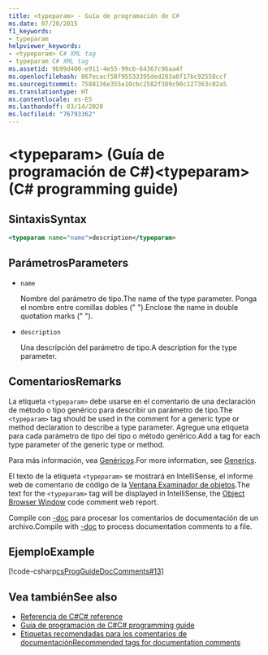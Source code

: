 ```yaml
---
title: <typeparam> - Guía de programación de C#
ms.date: 07/20/2015
f1_keywords:
- typeparam
helpviewer_keywords:
- <typeparam> C# XML tag
- typeparam C# XML tag
ms.assetid: 9b99d400-e911-4e55-99c6-64367c96aa4f
ms.openlocfilehash: 867ecacf58f95533395ded203a8f17bc92558ccf
ms.sourcegitcommit: 7588136e355e10cbc2582f389c90c127363c02a5
ms.translationtype: HT
ms.contentlocale: es-ES
ms.lasthandoff: 03/14/2020
ms.locfileid: "76793362"
---
```

# <a name="typeparam-c-programming-guide"></a><span data-ttu-id="a4474-102">\<typeparam> (Guía de programación de C#)</span><span class="sxs-lookup"><span data-stu-id="a4474-102">\<typeparam> (C# programming guide)</span></span>

## <a name="syntax"></a><span data-ttu-id="a4474-103">Sintaxis</span><span class="sxs-lookup"><span data-stu-id="a4474-103">Syntax</span></span>

```xml
<typeparam name="name">description</typeparam>
```

## <a name="parameters"></a><span data-ttu-id="a4474-104">Parámetros</span><span class="sxs-lookup"><span data-stu-id="a4474-104">Parameters</span></span>

- `name`

  <span data-ttu-id="a4474-105">Nombre del parámetro de tipo.</span><span class="sxs-lookup"><span data-stu-id="a4474-105">The name of the type parameter.</span></span> <span data-ttu-id="a4474-106">Ponga el nombre entre comillas dobles (" ").</span><span class="sxs-lookup"><span data-stu-id="a4474-106">Enclose the name in double quotation marks (" ").</span></span>

- `description`

  <span data-ttu-id="a4474-107">Una descripción del parámetro de tipo.</span><span class="sxs-lookup"><span data-stu-id="a4474-107">A description for the type parameter.</span></span>

## <a name="remarks"></a><span data-ttu-id="a4474-108">Comentarios</span><span class="sxs-lookup"><span data-stu-id="a4474-108">Remarks</span></span>

<span data-ttu-id="a4474-109">La etiqueta `<typeparam>` debe usarse en el comentario de una declaración de método o tipo genérico para describir un parámetro de tipo.</span><span class="sxs-lookup"><span data-stu-id="a4474-109">The `<typeparam>` tag should be used in the comment for a generic type or method declaration to describe a type parameter.</span></span> <span data-ttu-id="a4474-110">Agregue una etiqueta para cada parámetro de tipo del tipo o método genérico.</span><span class="sxs-lookup"><span data-stu-id="a4474-110">Add a tag for each type parameter of the generic type or method.</span></span>

<span data-ttu-id="a4474-111">Para más información, vea [Genéricos](../generics/index.md).</span><span class="sxs-lookup"><span data-stu-id="a4474-111">For more information, see [Generics](../generics/index.md).</span></span>

<span data-ttu-id="a4474-112">El texto de la etiqueta `<typeparam>` se mostrará en IntelliSense, el informe web de comentario de código de la [Ventana Examinador de objetos](/visualstudio/ide/viewing-the-structure-of-code#BKMK_ObjectBrowser).</span><span class="sxs-lookup"><span data-stu-id="a4474-112">The text for the `<typeparam>` tag will be displayed in IntelliSense, the [Object Browser Window](/visualstudio/ide/viewing-the-structure-of-code#BKMK_ObjectBrowser) code comment web report.</span></span>

<span data-ttu-id="a4474-113">Compile con [-doc](../../language-reference/compiler-options/doc-compiler-option.md) para procesar los comentarios de documentación de un archivo.</span><span class="sxs-lookup"><span data-stu-id="a4474-113">Compile with [-doc](../../language-reference/compiler-options/doc-compiler-option.md) to process documentation comments to a file.</span></span>

## <a name="example"></a><span data-ttu-id="a4474-114">Ejemplo</span><span class="sxs-lookup"><span data-stu-id="a4474-114">Example</span></span>

[!code-csharp[csProgGuideDocComments#13](~/samples/snippets/csharp/VS_Snippets_VBCSharp/csProgGuideDocComments/CS/DocComments.cs#13)]

## <a name="see-also"></a><span data-ttu-id="a4474-115">Vea también</span><span class="sxs-lookup"><span data-stu-id="a4474-115">See also</span></span>

- [<span data-ttu-id="a4474-116">Referencia de C#</span><span class="sxs-lookup"><span data-stu-id="a4474-116">C# reference</span></span>](../../language-reference/index.md)
- [<span data-ttu-id="a4474-117">Guía de programación de C#</span><span class="sxs-lookup"><span data-stu-id="a4474-117">C# programming guide</span></span>](../index.md)
- [<span data-ttu-id="a4474-118">Etiquetas recomendadas para los comentarios de documentación</span><span class="sxs-lookup"><span data-stu-id="a4474-118">Recommended tags for documentation comments</span></span>](./recommended-tags-for-documentation-comments.md)
